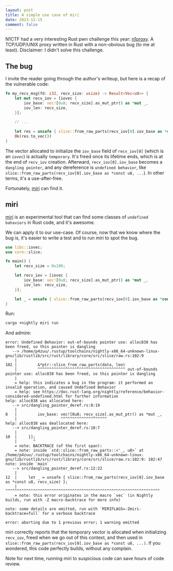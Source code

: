 ```yaml
---
layout: post
title: A simple use case of miri
date: 2023-12-15
comment: false
---
```


N1CTF had a very interesting Rust pwn challenge this year: [n1proxy](https://github.com/Nu1LCTF/n1ctf-2023/tree/main/pwn/n1proxy).
A TCP/UDP/UNIX proxy written in Rust with a non-obvious bug (to me at least). Disclaimer: I didn't solve this challenge.

The bug
-------

I invite the reader going through the author's writeup, but here is a recap of the vulnerable code:

```rust
fn my_recv_msg(fd: i32, recv_size: usize) -> Result<Vec<u8>> {
    let mut recv_iov = [iovec {
        iov_base: vec![0u8; recv_size].as_mut_ptr() as *mut _,
        iov_len: recv_size,
    }];

    // ...
    
    let res = unsafe { slice::from_raw_parts(recv_iov[0].iov_base as *const u8, recv_size) };
    Ok(res.to_vec())
}
```

The vector allocated to initialize the `iov_base` field of `recv_iov[0]` (which is an `iovec`) is actually `temporary`.
It's freed once its lifetime ends, which is at the end of `recv_iov` creation.
Afterward, `recv_iov[0].iov_base` becomes a `dangling pointer`, and any dereference is `undefined behavior`,
like `slice::from_raw_parts(recv_iov[0].iov_base as *const u8, ...`). In other terms, it's a use-after-free. 

Fortunately, [miri](https://github.com/rust-lang/miri) can find it.

miri
----

[miri](https://github.com/rust-lang/miri) is an experimental tool that can find some classes of `undefined bahaviors` in
Rust code, and it's awesome.

We can apply it to our use-case. Of course, now that we know where the bug is, it's easier to write a test and to run 
miri to spot the bug.

```rust
use libc::iovec;
use core::slice;

fn main() {
    let recv_size = 0x100;

    let recv_iov = [iovec {
        iov_base: vec![0u8; recv_size].as_mut_ptr() as *mut _,
        iov_len: recv_size,
    }];

    let _ = unsafe { slice::from_raw_parts(recv_iov[0].iov_base as *const u8, recv_size) };
}
```
Run:

```sh
cargo +nightly miri run
```

And admire:

```
error: Undefined Behavior: out-of-bounds pointer use: alloc838 has been freed, so this pointer is dangling
   --> /home/p4zuu/.rustup/toolchains/nightly-x86_64-unknown-linux-gnu/lib/rustlib/src/rust/library/core/src/slice/raw.rs:102:9
    |
102 |         &*ptr::slice_from_raw_parts(data, len)
    |         ^^^^^^^^^^^^^^^^^^^^^^^^^^^^^^^^^^^^^^ out-of-bounds pointer use: alloc838 has been freed, so this pointer is dangling
    |
    = help: this indicates a bug in the program: it performed an invalid operation, and caused Undefined Behavior
    = help: see https://doc.rust-lang.org/nightly/reference/behavior-considered-undefined.html for further information
help: alloc838 was allocated here:
   --> src/dangling_pointer_deref.rs:8:19
    |
8   |         iov_base: vec![0u8; recv_size].as_mut_ptr() as *mut _,
    |                   ^^^^^^^^^^^^^^^^^^^^
help: alloc838 was deallocated here:
   --> src/dangling_pointer_deref.rs:10:7
    |
10  |     }];
    |       ^
    = note: BACKTRACE (of the first span):
    = note: inside `std::slice::from_raw_parts::<'_, u8>` at /home/p4zuu/.rustup/toolchains/nightly-x86_64-unknown-linux-gnu/lib/rustlib/src/rust/library/core/src/slice/raw.rs:102:9: 102:47
note: inside `main`
   --> src/dangling_pointer_deref.rs:12:22
    |
12  |     let _ = unsafe { slice::from_raw_parts(recv_iov[0].iov_base as *const u8, recv_size) };
    |                      ^^^^^^^^^^^^^^^^^^^^^^^^^^^^^^^^^^^^^^^^^^^^^^^^^^^^^^^^^^^^^^^^^^^
    = note: this error originates in the macro `vec` (in Nightly builds, run with -Z macro-backtrace for more info)

note: some details are omitted, run with `MIRIFLAGS=-Zmiri-backtrace=full` for a verbose backtrace

error: aborting due to 1 previous error; 1 warning emitted
```

miri correctly reports that the temporary vector is allocated when initializing `recv_iov`, freed when we go out of 
this context, and then used in `slice::from_raw_parts(recv_iov[0].iov_base as *const u8, ...)`.
If you wondered, this code perfectly builds, without any complain.

Note for next time, running miri to suspicious code can save hours of code review.

